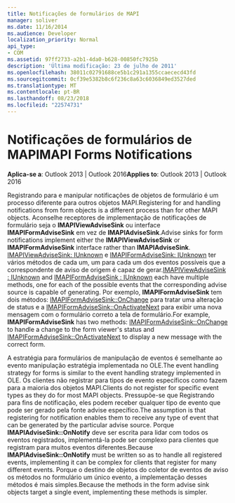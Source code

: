 ```yaml
---
title: Notificações de formulários de MAPI
manager: soliver
ms.date: 11/16/2014
ms.audience: Developer
localization_priority: Normal
api_type:
- COM
ms.assetid: 97ff2733-a2b1-4da0-b628-00850fc7925b
description: 'Última modificação: 23 de julho de 2011'
ms.openlocfilehash: 38011c02791688ce5b1c291a1355ccaececd43fd
ms.sourcegitcommit: 0cf39e5382b8c6f236c8a63c6036849ed3527ded
ms.translationtype: MT
ms.contentlocale: pt-BR
ms.lasthandoff: 08/23/2018
ms.locfileid: "22574731"
---
```

# <a name="mapi-forms-notifications"></a><span data-ttu-id="39826-103">Notificações de formulários de MAPI</span><span class="sxs-lookup"><span data-stu-id="39826-103">MAPI Forms Notifications</span></span>

  
  
<span data-ttu-id="39826-104">**Aplica-se a**: Outlook 2013 | Outlook 2016</span><span class="sxs-lookup"><span data-stu-id="39826-104">**Applies to**: Outlook 2013 | Outlook 2016</span></span> 
  
<span data-ttu-id="39826-105">Registrando para e manipular notificações de objetos de formulário é um processo diferente para outros objetos MAPI.</span><span class="sxs-lookup"><span data-stu-id="39826-105">Registering for and handling notifications from form objects is a different process than for other MAPI objects.</span></span> <span data-ttu-id="39826-106">Aconselhe receptores de implementação de notificações de formulário seja o **IMAPIViewAdviseSink** ou interface **IMAPIFormAdviseSink** em vez de **IMAPIAdviseSink**.</span><span class="sxs-lookup"><span data-stu-id="39826-106">Advise sinks for form notifications implement either the **IMAPIViewAdviseSink** or **IMAPIFormAdviseSink** interface rather than **IMAPIAdviseSink**.</span></span> <span data-ttu-id="39826-107">[IMAPIViewAdviseSink: IUnknown](imapiviewadvisesinkiunknown.md) e [IMAPIFormAdviseSink: IUnknown](imapiformadvisesinkiunknown.md) ter vários métodos de cada um, um para cada um dos eventos possíveis que a correspondente de aviso de origem é capaz de gerar.</span><span class="sxs-lookup"><span data-stu-id="39826-107">[IMAPIViewAdviseSink : IUnknown](imapiviewadvisesinkiunknown.md) and [IMAPIFormAdviseSink : IUnknown](imapiformadvisesinkiunknown.md) each have multiple methods, one for each of the possible events that the corresponding advise source is capable of generating.</span></span> <span data-ttu-id="39826-108">Por exemplo, **IMAPIFormAdviseSink** tem dois métodos: [IMAPIFormAdviseSink::OnChange](imapiformadvisesink-onchange.md) para tratar uma alteração de status e a [IMAPIFormAdviseSink::OnActivateNext](imapiformadvisesink-onactivatenext.md) para exibir uma nova mensagem com o formulário correto a tela de formulário.</span><span class="sxs-lookup"><span data-stu-id="39826-108">For example, **IMAPIFormAdviseSink** has two methods: [IMAPIFormAdviseSink::OnChange](imapiformadvisesink-onchange.md) to handle a change to the form viewer's status and [IMAPIFormAdviseSink::OnActivateNext](imapiformadvisesink-onactivatenext.md) to display a new message with the correct form.</span></span> 
  
<span data-ttu-id="39826-109">A estratégia para formulários de manipulação de eventos é semelhante ao evento manipulação estratégia implementada no OLE.</span><span class="sxs-lookup"><span data-stu-id="39826-109">The event handling strategy for forms is similar to the event handling strategy implemented in OLE.</span></span> <span data-ttu-id="39826-110">Os clientes não registrar para tipos de evento específicos como fazem para a maioria dos objetos MAPI.</span><span class="sxs-lookup"><span data-stu-id="39826-110">Clients do not register for specific event types as they do for most MAPI objects.</span></span> <span data-ttu-id="39826-111">Pressupõe-se que Registrando para fins de notificação, eles podem receber qualquer tipo de evento que pode ser gerado pela fonte advise específico.</span><span class="sxs-lookup"><span data-stu-id="39826-111">The assumption is that registering for notification enables them to receive any type of event that can be generated by the particular advise source.</span></span> <span data-ttu-id="39826-112">Porque **IMAPIAdviseSink::OnNotify** deve ser escrita para lidar com todos os eventos registrados, implementá-la pode ser complexo para clientes que registram para muitos eventos diferentes.</span><span class="sxs-lookup"><span data-stu-id="39826-112">Because **IMAPIAdviseSink::OnNotify** must be written so as to handle all registered events, implementing it can be complex for clients that register for many different events.</span></span> <span data-ttu-id="39826-113">Porque o destino de objetos do coletor de eventos de aviso os métodos no formulário um único evento, a implementação desses métodos é mais simples.</span><span class="sxs-lookup"><span data-stu-id="39826-113">Because the methods in the form advise sink objects target a single event, implementing these methods is simpler.</span></span> 
  


